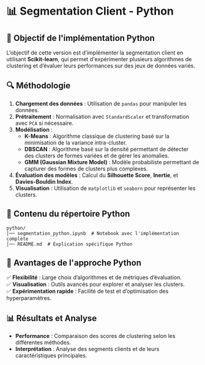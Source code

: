 # 📊 Segmentation Client - Python

## 📌 Objectif de l'implémentation Python
L’objectif de cette version est d’implémenter la segmentation client en utilisant **Scikit-learn**, qui permet d'expérimenter plusieurs algorithmes de clustering et d’évaluer leurs performances sur des jeux de données variés.

## 🔍 Méthodologie
1. **Chargement des données** : Utilisation de `pandas` pour manipuler les données.
2. **Prétraitement** : Normalisation avec `StandardScaler` et transformation avec `PCA` si nécessaire.
3. **Modélisation** :
   - **K-Means** : Algorithme classique de clustering basé sur la minimisation de la variance intra-cluster.
   - **DBSCAN** : Algorithme basé sur la densité permettant de détecter des clusters de formes variées et de gérer les anomalies.
   - **GMM (Gaussian Mixture Model)** : Modèle probabiliste permettant de capturer des formes de clusters plus complexes.
4. **Évaluation des modèles** : Calcul du **Silhouette Score**, **Inertie**, et **Davies-Bouldin Index**.
5. **Visualisation** : Utilisation de `matplotlib` et `seaborn` pour représenter les clusters.

## 📂 Contenu du répertoire Python
```
python/
│── segmentation_python.ipynb  # Notebook avec l'implémentation complète
│── README.md  # Explication spécifique Python
```

## 🚀 Avantages de l'approche Python
✅ **Flexibilité** : Large choix d’algorithmes et de métriques d’évaluation.  
✅ **Visualisation** : Outils avancés pour explorer et analyser les clusters.  
✅ **Expérimentation rapide** : Facilité de test et d’optimisation des hyperparamètres.  

## 📊 Résultats et Analyse
- **Performance** : Comparaison des scores de clustering selon les différentes méthodes.
- **Interprétation** : Analyse des segments clients et de leurs caractéristiques principales.
